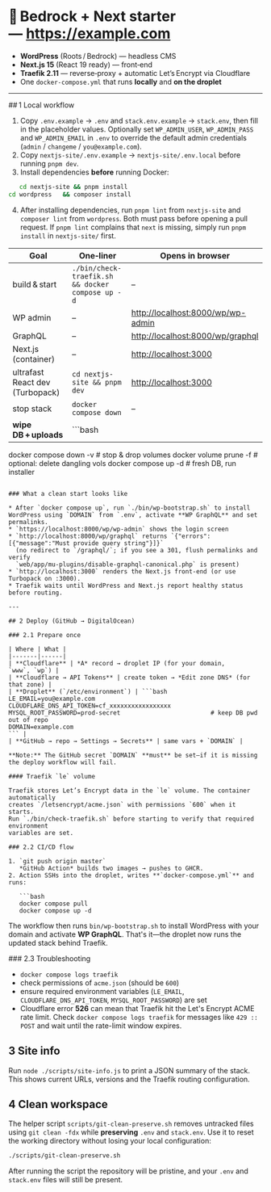 # 🐳 Bedrock + Next starter — <https://example.com>

* **WordPress** (Roots / Bedrock) — headless CMS  
* **Next.js 15** (React 19 ready) — front‑end  
* **Traefik 2.11** — reverse‑proxy + automatic Let’s Encrypt via Cloudflare  
* One `docker‑compose.yml` that runs **locally** and **on the droplet**

---

## 1 Local workflow

1. Copy `.env.example` → `.env` and `stack.env.example` → `stack.env`, then fill in the placeholder values. Optionally set `WP_ADMIN_USER`, `WP_ADMIN_PASS` and `WP_ADMIN_EMAIL` in `.env` to override the default admin credentials (`admin` / `changeme` / `you@example.com`).
2. Copy `nextjs-site/.env.example` → `nextjs-site/.env.local` before running `pnpm dev`.
3. Install dependencies **before** running Docker:

```bash
   cd nextjs-site && pnpm install
cd wordpress   && composer install
```

4. After installing dependencies, run `pnpm lint` from `nextjs-site` and `composer lint` from `wordpress`. Both must pass before opening a pull request. If `pnpm lint` complains that `next` is missing, simply run `pnpm install` in `nextjs-site/` first.

| Goal | One‑liner | Opens in browser |
|------|-----------|------------------|
| build & start | `./bin/check-traefik.sh && docker compose up -d` | – |
| WP admin | – | <http://localhost:8000/wp/wp-admin> |
| GraphQL | – | <http://localhost:8000/wp/graphql> |
| Next.js (container) | – | <http://localhost:3000> |
| ultrafast React dev (Turbopack) | `cd nextjs-site && pnpm dev` | <http://localhost:3000> |
| stop stack | `docker compose down` | – |
| **wipe DB + uploads** | ```bash
docker compose down -v          # stop & drop volumes
docker volume prune -f          # optional: delete dangling vols
docker compose up -d            # fresh DB, run installer
``` | runs installer again |

### What a clean start looks like

* After `docker compose up`, run `./bin/wp-bootstrap.sh` to install WordPress using `DOMAIN` from `.env`, activate **WP GraphQL** and set permalinks.
* `https://localhost:8000/wp/wp-admin` shows the login screen
* `http://localhost:8000/wp/graphql` returns `{"errors":[{"message":"Must provide query string"}]}`
  (no redirect to `/graphql/`; if you see a 301, flush permalinks and verify
  `web/app/mu-plugins/disable-graphql-canonical.php` is present)
* `http://localhost:3000` renders the Next.js front‑end (or use Turbopack on :3000).
* Traefik waits until WordPress and Next.js report healthy status before routing.

---

## 2 Deploy (GitHub → DigitalOcean)

### 2.1 Prepare once

| Where | What |
|-------|------|
| **Cloudflare** | *A* record → droplet IP (for your domain, `www`, `wp`) |
| **Cloudflare → API Tokens** | create token → *Edit zone DNS* (for that zone) |
| **Droplet** (`/etc/environment`) | ```bash
LE_EMAIL=you@example.com
CLOUDFLARE_DNS_API_TOKEN=cf_xxxxxxxxxxxxxxxxx
MYSQL_ROOT_PASSWORD=prod-secret                         # keep DB pwd out of repo
DOMAIN=example.com
``` |
| **GitHub → repo → Settings → Secrets** | same vars + `DOMAIN` |

**Note:** The GitHub secret `DOMAIN` **must** be set—if it is missing the deploy workflow will fail.

#### Traefik `le` volume

Traefik stores Let’s Encrypt data in the `le` volume. The container automatically
creates `/letsencrypt/acme.json` with permissions `600` when it starts.
Run `./bin/check-traefik.sh` before starting to verify that required environment
variables are set.

### 2.2 CI/CD flow

1. `git push origin master`
   *GitHub Action* builds two images → pushes to GHCR.
2. Action SSHs into the droplet, writes **`docker‑compose.yml`** and runs:

   ```bash
   docker compose pull
   docker compose up -d
   ```

   The workflow then runs `bin/wp-bootstrap.sh` to install WordPress with your domain and activate **WP GraphQL**. That's it—the droplet now runs the updated stack behind Traefik.

### 2.3 Troubleshooting

* `docker compose logs traefik`
* check permissions of `acme.json` (should be `600`)
* ensure required environment variables (`LE_EMAIL`, `CLOUDFLARE_DNS_API_TOKEN`, `MYSQL_ROOT_PASSWORD`) are set
* Cloudflare error **526** can mean that Traefik hit the Let's Encrypt ACME rate limit. Check `docker compose logs traefik` for messages like `429 :: POST` and wait until the rate-limit window expires.

## 3 Site info

Run `node ./scripts/site-info.js` to print a JSON summary of the stack. This shows
current URLs, versions and the Traefik routing configuration.

## 4 Clean workspace

The helper script `scripts/git-clean-preserve.sh` removes untracked files using
`git clean -fdx` while **preserving** `.env` and `stack.env`. Use it to reset the
working directory without losing your local configuration:

```bash
./scripts/git-clean-preserve.sh
```

After running the script the repository will be pristine, and your `.env` and
`stack.env` files will still be present.
